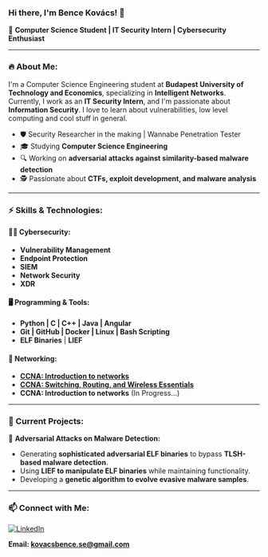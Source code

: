 ### Hi there, I'm Bence Kovács! 👋

🚀 **Computer Science Student | IT Security Intern | Cybersecurity Enthusiast**

---

### 🔥 About Me:

I'm a Computer Science Engineering student at **Budapest University of Technology and Economics**, specializing in **Intelligent Networks**. Currently, I work as an **IT Security Intern**, and I'm passionate about **Information Security**. I love to learn about vulnerabilities, low level computing and cool stuff in general.

- 🛡️ Security Researcher in the making | Wannabe Penetration Tester
- 🎓 Studying **Computer Science Engineering**
- 🔍 Working on **adversarial attacks against similarity-based malware detection**
- 🕵️ Passionate about **CTFs, exploit development, and malware analysis**

---

### ⚡ Skills & Technologies:

#### 🏴‍☠️ Cybersecurity:
- **Vulnerability Management**
- **Endpoint Protection**
- **SIEM**
- **Network Security**
- **XDR**

#### 🖥️ Programming & Tools:
- **Python | C | C++ | Java | Angular**
- **Git | GitHub | Docker | Linux | Bash Scripting**
- **ELF Binaries** | **LIEF**
  
#### 🛜 Networking:
- **[CCNA: Introduction to networks](https://www.credly.com/badges/085360eb-a178-4059-afc2-156a596efe7e)**
- **[CCNA: Switching, Routing, and Wireless Essentials]()**
- **CCNA: Introduction to networks** (In Progress...)
---

### 🚀 Current Projects:
🔹 **Adversarial Attacks on Malware Detection:**
- Generating **sophisticated adversarial ELF binaries** to bypass **TLSH-based malware detection**.
- Using **LIEF to manipulate ELF binaries** while maintaining functionality.
- Developing a **genetic algorithm to evolve evasive malware samples**.

---

### 📫 Connect with Me:
[![LinkedIn](https://img.shields.io/badge/LinkedIn-Bence%20Kovacs-blue?style=for-the-badge&logo=linkedin)](https://www.linkedin.com/in/bence-kovacs-/)

**Email: [kovacsbence.se@gmail.com](mailto:kovacsbence.se@gmail.com)**

